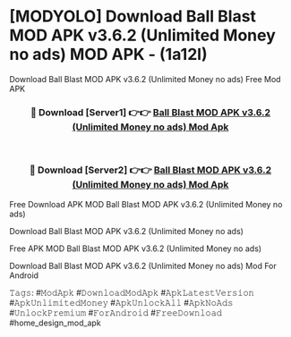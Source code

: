 # [MODYOLO] Download Ball Blast MOD APK v3.6.2 (Unlimited Money no ads) MOD APK - (1a12l)
Download Ball Blast MOD APK v3.6.2 (Unlimited Money no ads) Free Mod APK

<div align="center">
<h3>🔴 Download [Server1] 👉👉 <a href="https://apk-comot.site?title=Ball_Blast_MOD_APK_v3.6.2_(Unlimited_Money_no_ads)">Ball Blast MOD APK v3.6.2 (Unlimited Money no ads) Mod Apk</a></h3><br>

<h3>🔴 Download [Server2] 👉👉 <a href="https://apk-comot.site?title=Ball_Blast_MOD_APK_v3.6.2_(Unlimited_Money_no_ads)">Ball Blast MOD APK v3.6.2 (Unlimited Money no ads) Mod Apk</a></h3>
</div>


Free Download APK MOD Ball Blast MOD APK v3.6.2 (Unlimited Money no ads)

Download Ball Blast MOD APK v3.6.2 (Unlimited Money no ads) 

Free APK MOD Ball Blast MOD APK v3.6.2 (Unlimited Money no ads) 

Download Ball Blast MOD APK v3.6.2 (Unlimited Money no ads) Mod For Android

𝚃𝚊𝚐𝚜: #𝙼𝚘𝚍𝙰𝚙𝚔 #𝙳𝚘𝚠𝚗𝚕𝚘𝚊𝚍𝙼𝚘𝚍𝙰𝚙𝚔 #𝙰𝚙𝚔𝙻𝚊𝚝𝚎𝚜𝚝𝚅𝚎𝚛𝚜𝚒𝚘𝚗 #𝙰𝚙𝚔𝚄𝚗𝚕𝚒𝚖𝚒𝚝𝚎𝚍𝙼𝚘𝚗𝚎𝚢 #𝙰𝚙𝚔𝚄𝚗𝚕𝚘𝚌𝚔𝙰𝚕𝚕 #𝙰𝚙𝚔𝙽𝚘𝙰𝚍𝚜 #𝚄𝚗𝚕𝚘𝚌𝚔𝙿𝚛𝚎𝚖𝚒𝚞𝚖 #𝙵𝚘𝚛𝙰𝚗𝚍𝚛𝚘𝚒𝚍 #𝙵𝚛𝚎𝚎𝙳𝚘𝚠𝚗𝚕𝚘𝚊𝚍 #home_design_mod_apk